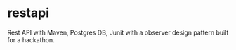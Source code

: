 restapi
=======

Rest API with Maven, Postgres DB, Junit with a observer design pattern built for a hackathon.
